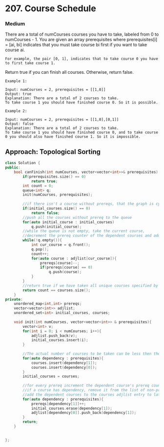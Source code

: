 # 207. Course Schedule
### Medium

There are a total of numCourses courses you have to take, labeled from 0 to numCourses - 1. You are given an array prerequisites where prerequisites[i] = [ai, bi] indicates that you must take course bi first if you want to take course ai.

    For example, the pair [0, 1], indicates that to take course 0 you have to first take course 1.

Return true if you can finish all courses. Otherwise, return false.

 

    Example 1:

    Input: numCourses = 2, prerequisites = [[1,0]]
    Output: true
    Explanation: There are a total of 2 courses to take. 
    To take course 1 you should have finished course 0. So it is possible.

    Example 2:

    Input: numCourses = 2, prerequisites = [[1,0],[0,1]]
    Output: false
    Explanation: There are a total of 2 courses to take. 
    To take course 1 you should have finished course 0, and to take course 0 you should also have finished course 1. So it is impossible.

## Approach: Topological Sorting
```cpp
class Solution {
public:
    bool canFinish(int numCourses, vector<vector<int>>& prerequisites) {
        if(prerequisites.size() == 0)
            return true;
        int count = 0;
        queue<int> q;
        init(numCourses, prerequisites);
        
        //if there isn't a course without prereqs, that the graph is cyclic, return false
        if(initial_courses.size() == 0)
            return false;
        //push all the courses without prereq to the queue
        for(auto initial_course : initial_courses)
            q.push(initial_course);
        //while the queue is not empty, take the current course, 
        //decrement the prereq counter of the dependent courses and add that course to the queue if prereq counter for that course is 0
        while(!q.empty()){
            int cur_course = q.front();
            q.pop();
            count++;
            for(auto course : adjlist[cur_course]){
                prereqs[course]--;
                if(prereqs[course] == 0)
                    q.push(course);
            }
        }
        //return true if we have taken all unique courses specified by prereq relationships, false otherwise
        return count == courses.size();
    }
private:
    unordered_map<int,int> prereqs;
    vector<vector<int>> adjlist;
    unordered_set<int> initial_courses, courses;
    
    void init(int numCourses, vector<vector<int>> & prerequisites){
        vector<int> v;
        for(int i = 0; i < numCourses; i++){
            adjlist.push_back(v);
            initial_courses.insert(i);
        }
        
        //The actual number of courses to be taken can be less then the provided number so make a set of unique courses to take
        for(auto dependency : prerequisites){
            courses.insert(dependency[1]);
            courses.insert(dependency[0]);
        }
        initial_courses = courses;
        
        //for every prereq increment the dependent course's prereq counter
        //if a course has dependency, remove it from the list of non-prereq courses set
        //add the dependent courses to the courses adjlist entry to later decrement their prereq count when this course is taken
        for(auto dependency : prerequisites){
            prereqs[dependency[1]]++;
            initial_courses.erase(dependency[1]);
            adjlist[dependency[0]].push_back(dependency[1]);
        }
        return;
    }
    
   
};
```